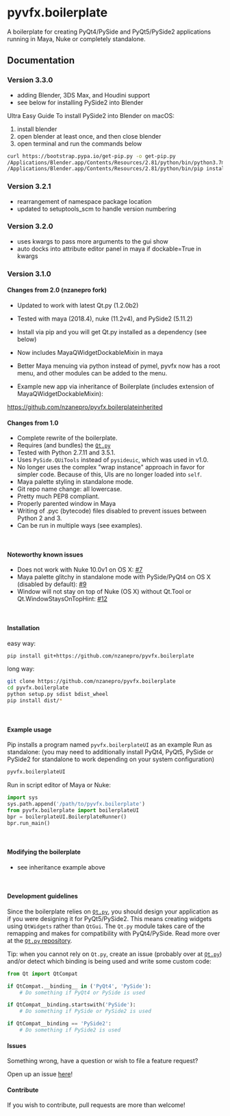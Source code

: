 pyvfx.boilerplate
==================

A boilerplate for creating PyQt4/PySide and PyQt5/PySide2 applications running in Maya, Nuke or completely standalone.

## Documentation

### Version 3.3.0

- adding Blender, 3DS Max, and Houdini support
- see below for installing PySide2 into Blender

Ultra Easy Guide To install PySide2 into Blender on macOS:

1) install blender
2) open blender at least once, and then close blender
3) open terminal and run the commands below
```bash
curl https://bootstrap.pypa.io/get-pip.py -o get-pip.py
/Applications/Blender.app/Contents/Resources/2.81/python/bin/python3.7m get-pip.py
/Applications/Blender.app/Contents/Resources/2.81/python/bin/pip install PySide2, pyvfx.boilerplate
```

### Version 3.2.1

- rearrangement of namespace package location
- updated to setuptools_scm to handle version numbering

### Version 3.2.0

- uses kwargs to pass more arguments to the gui show
- auto docks into attribute editor panel in maya if dockable=True in kwargs

### Version 3.1.0

#### Changes from 2.0 (nzanepro fork)

- Updated to work with latest Qt.py (1.2.0b2)
- Tested with maya (2018.4), nuke (11.2v4), and PySide2 (5.11.2)
- Install via pip and you will get Qt.py installed as a dependency (see below)
- Now includes MayaQWidgetDockableMixin in maya
- Better Maya menuing via python instead of pymel, pyvfx now has a root menu, and other modules can be added to the menu.

- Example new app via inheritance of Boilerplate (includes extension of MayaQWidgetDockableMixin):

https://github.com/nzanepro/pyvfx.boilerplateinherited

#### Changes from 1.0

- Complete rewrite of the boilerplate.
- Requires (and bundles) the [`Qt.py`](https://github.com/mottosso/Qt.py)
- Tested with Python 2.7.11 and 3.5.1.
- Uses `PySide.QUiTools` instead of `pysideuic`, which was used in v1.0.
- No longer uses the complex "wrap instance" approach in favor for simpler code. Because of this, UIs are no longer loaded into `self`.
- Maya palette styling in standalone mode.
- Git repo name change: all lowercase.
- Pretty much PEP8 compliant.
- Properly parented window in Maya
- Writing of .pyc (bytecode) files disabled to prevent issues between Python 2 and 3.
- Can be run in multiple ways (see examples).

<br>

#### Noteworthy known issues

- Does not work with Nuke 10.0v1 on OS X: [#7](https://github.com/fredrikaverpil/pyvfx-boilerplate/issues/7)
- Maya palette glitchy in standalone mode with PySide/PyQt4 on OS X (disabled by default): [#9](https://github.com/fredrikaverpil/pyvfx-boilerplate/issues/9)
- Window will not stay on top of Nuke (OS X) without Qt.Tool or Qt.WindowStaysOnTopHint: [#12](https://github.com/fredrikaverpil/pyvfx-boilerplate/issues/12)

<br>

#### Installation

easy way:
```bash
pip install git+https://github.com/nzanepro/pyvfx.boilerplate
```
long way:
```bash
git clone https://github.com/nzanepro/pyvfx.boilerplate
cd pyvfx.boilerplate
python setup.py sdist bdist_wheel
pip install dist/*
```

<br>

#### Example usage

Pip installs a program named `pyvfx.boilerplateUI` as an example Run as standalone:
(you may need to additionally install PyQt4, PyQt5, PySide or PySide2 for standalone to work depending on your system configuration)

```bash
pyvfx.boilerplateUI
```

Run in script editor of Maya or Nuke:

```python
import sys
sys.path.append('/path/to/pyvfx.boilerplate')
from pyvfx.boilerplate import boilerplateUI
bpr = boilerplateUI.BoilerplateRunner()
bpr.run_main()
```

<br>

#### Modifying the boilerplate

- see inheritance example above

<br>

#### Development guidelines

Since the boilerplate relies on [`Qt.py`](https://github.com/mottosso/Qt.py), you should design your application as if you were designing it for PyQt5/PySide2. This means creating widgets using `QtWidgets` rather than `QtGui`. The `Qt.py` module takes care of the remapping and makes for compatibility with PyQt4/PySide. Read more over at the [`Qt.py` repository](https://github.com/mottosso/Qt.py).

Tip: when you cannot rely on `Qt.py`, create an issue (probably over at [`Qt.py`](https://github.com/mottosso/Qt.py)) and/or detect which binding is being used and write some custom code:

```python
from Qt import QtCompat

if QtCompat.__binding__ in ('PyQt4', 'PySide'):
    # Do something if PyQt4 or PySide is used

if QtCompat__binding.startswith('PySide'):
    # Do something if PySide or PySide2 is used

if QtCompat__binding == 'PySide2':
    # Do something if PySide2 is used

```

#### Issues

Something wrong, have a question or wish to file a feature request?

Open up an issue [here](https://github.com/nzanepro/pyvfx.boilerplate/issues)!

#### Contribute

If you wish to contribute, pull requests are more than welcome!
